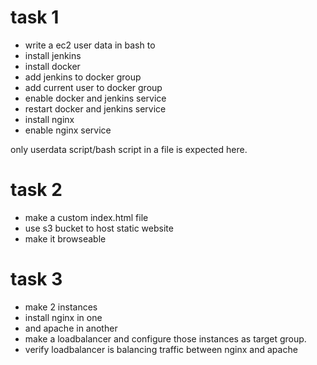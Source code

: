 # task 1
- write a ec2 user data in bash to
- install jenkins
- install docker
- add jenkins to docker group
- add current user to docker group
- enable docker and jenkins service
- restart docker and jenkins service
- install nginx
- enable nginx service

only userdata script/bash script in a file is expected here.


# task 2
- make a custom index.html file
- use s3 bucket to host static website
- make it browseable

# task 3
- make 2 instances 
- install nginx in one
- and apache in another
- make a loadbalancer and configure those instances as target group.
- verify loadbalancer is balancing traffic between nginx and apache


